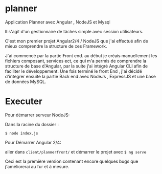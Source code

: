 # planner
Application Planner avec Angular , NodeJS et Mysql

Il s'agit d'un gestionnaire de tâches simple avec session utilisateurs.

C'est mon premier projet Angular2/4 / NodeJS que j'ai effectué afin de mieux comprendre la structure de ces Framework.

J'ai commencé par la partie Front end. au début je créais manuellement les fichiers composant, services ect, ce qui m'a permis de comprendre la structure de base d'Angular, par la suite j'ai intégré Angular CLI afin de faciliter le développement.  Une fois  terminé le front End , j'ai décidé d'integrer ensuite la partie Back end avec NodeJs , ExpressJS et une base de données MySQL.

# Executer 

Pour démarrer serveur NodeJS:

Dans la racine du dossier :

`$ node index.js`

Pour Démarrer Angular 2/4: 

aller dans `client/plannerfront/` et démarrer le projet avec `$ ng serve`


Ceci est la première version contenant encore quelques bugs que j'améliorerai au fur et à mesure.
